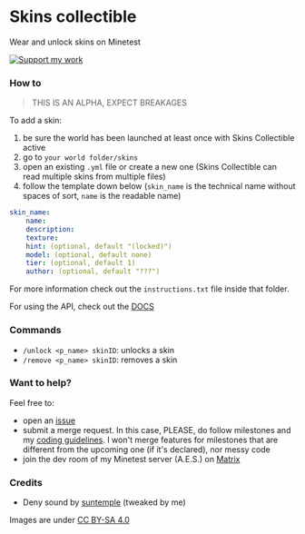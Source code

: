 # Skins collectible

Wear and unlock skins on Minetest  
  
<a href="https://liberapay.com/Zughy/"><img src="https://i.imgur.com/4B2PxjP.png" alt="Support my work"/></a>  

### How to
> THIS IS AN ALPHA, EXPECT BREAKAGES

To add a skin:
1. be sure the world has been launched at least once with Skins Collectible active
2. go to `your world folder/skins`
3. open an existing `.yml` file or create a new one (Skins Collectible can read multiple skins from multiple files)
4. follow the template down below (`skin_name` is the technical name without spaces of sort, `name` is the readable name)
```yaml
skin_name:
    name:
    description:
    texture:
    hint: (optional, default "(locked)")
    model: (optional, default none)
    tier: (optional, default 1)
    author: (optional, default "???")
```

For more information check out the `instructions.txt` file inside that folder.  

For using the API, check out the [DOCS](/DOCS.md)

### Commands
* `/unlock <p_name> skinID`: unlocks a skin
* `/remove <p_name> skinID`: removes a skin

### Want to help?
Feel free to:
* open an [issue](https://gitlab.com/zughy-friends-minetest/skins-collectible/-/issues)
* submit a merge request. In this case, PLEASE, do follow milestones and my [coding guidelines](https://cryptpad.fr/pad/#/2/pad/view/-l75iHl3x54py20u2Y5OSAX4iruQBdeQXcO7PGTtGew/embed/). I won't merge features for milestones that are different from the upcoming one (if it's declared), nor messy code
* join the dev room of my Minetest server (A.E.S.) on [Matrix](https://matrix.to/#/%23minetest-aes-dev:matrix.org)

### Credits
* Deny sound by [suntemple](https://freesound.org/people/suntemple/sounds/249300/) (tweaked by me)

Images are under [CC BY-SA 4.0](https://creativecommons.org/licenses/by-sa/4.0/)
